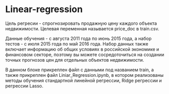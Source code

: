 # Linear-regression

Цель регресии - спрогнозировать продажную цену каждого объекта недвижимости. Целевая переменная называется price_doc в train.csv.

Данные обучения - с августа 2011 года по июнь 2015 года, а набор тестов - с июля 2015 года по май 2016 года. Набор данных также включает информацию об общих условиях в российской экономике и финансовом секторе, поэтому вы можете сосредоточиться на создании точных прогнозов цен для отдельных объектов недвижимости.

В данном блоке прикреплен файл с данными под названием train, а также прикреплен файл Liniar_Regression.ipynb, в котором реализованы методы обучения стандартной линейной регрессии, Ridge регрессии и регрессии Lasso.
